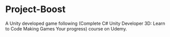 # Project-Boost
A Unity developed game following (Complete C# Unity Developer 3D: Learn to Code Making Games Your progress) course on Udemy.
